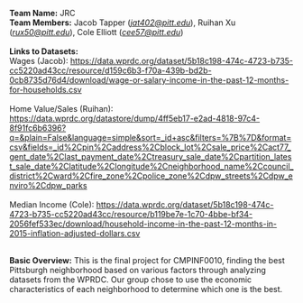 <b>Team Name:</b> JRC<br>
<b>Team Members:</b> Jacob Tapper (<i>jat402@pitt.edu</i>), Ruihan Xu (<i>rux50@pitt.edu</i>), Cole Elliott (<i>cee57@pitt.edu</i>)<br>
<br><b>Links to Datasets:</b><br>Wages (Jacob): <a>https://data.wprdc.org/dataset/5b18c198-474c-4723-b735-cc5220ad43cc/resource/d159c6b3-f70a-439b-bd2b-0cb8735d76d4/download/wage-or-salary-income-in-the-past-12-months-for-households.csv</a><br><br>
Home Value/Sales (Ruihan): <a>https://data.wprdc.org/datastore/dump/4ff5eb17-e2ad-4818-97c4-8f91fc6b6396?q=&plain=False&language=simple&sort=_id+asc&filters=%7B%7D&format=csv&fields=_id%2Cpin%2Caddress%2Cblock_lot%2Csale_price%2Cact77_gent_date%2Clast_payment_date%2Ctreasury_sale_date%2Cpartition_latest_sale_date%2Clatitude%2Clongitude%2Cneighborhood_name%2Ccouncil_district%2Cward%2Cfire_zone%2Cpolice_zone%2Cdpw_streets%2Cdpw_enviro%2Cdpw_parks</a><br><br>
Median Income (Cole): <a>https://data.wprdc.org/dataset/5b18c198-474c-4723-b735-cc5220ad43cc/resource/b119be7e-1c70-4bbe-bf34-2056fef533ec/download/household-income-in-the-past-12-months-in-2015-inflation-adjusted-dollars.csv</a><br><br>
<p><b>Basic Overview:</b> This is the final project for CMPINF0010, finding the best Pittsburgh neighborhood based on various factors through analyzing datasets from the WPRDC. Our group chose to use the economic characteristics of each neighborhood to determine which one is the best.</p>
